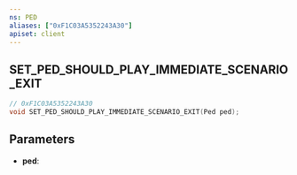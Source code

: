 ```yaml
---
ns: PED
aliases: ["0xF1C03A5352243A30"]
apiset: client
---
```

## SET_PED_SHOULD_PLAY_IMMEDIATE_SCENARIO_EXIT

```c
// 0xF1C03A5352243A30
void SET_PED_SHOULD_PLAY_IMMEDIATE_SCENARIO_EXIT(Ped ped);
```


## Parameters
* **ped**: